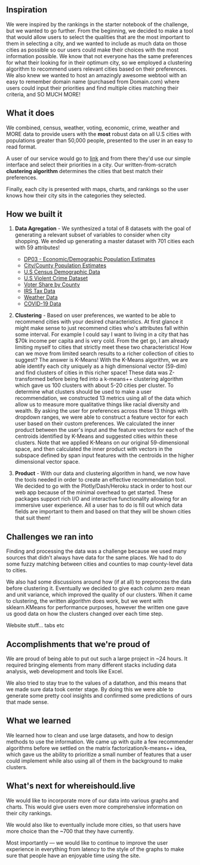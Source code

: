 ## Inspiration
We were inspired by the rankings in the starter notebook of the challenge, but we wanted to go further. From the beginning, we decided to make a tool that would allow users to select the qualities that are the most important to them in selecting a city, and we wanted to include as much data on those cities as possible so our users could make their choices with the most information possible. We know that not everyone has the same preferences for what their looking for in their optimum city, so we employed a clustering algorithm to recommend users relevant cities based on their preferences. We also knew we wanted to host an amazingly awesome webtool with an easy to remember domain name (purchased from Domain.com) where users could input their priorities and find multiple cities matching their criteria, and SO MUCH MORE!

## What it does
We combined, census, weather, voting, economic, crime, weather and MORE data to provide users with the **most** robust data on all U.S cities with populations greater than 50,000 people, presented to the user in an easy to read format. 

A user of our service would go to [link](http://www.whereishould.live) and from there they'd use our simple interface and select their priorities in a city. Our written-from-scratch **clustering algorithm** determines the cities that best match their preferences.

Finally, each city is presented with maps, charts, and rankings so the user knows how their city sits in the categories they selected.

## How we built it

1. **Data Agregation** - We  synthesized a total of 8 datasets with the goal of generating a relevant subset of variables to consider when city shopping. We ended up generating a master dataset with 701 cities each with 59 attributes!
    -  [DP03 - Economic/Demographic Population Estimates](https://data.census.gov/cedsci/table?tid=ACSDP1Y2018.DP03&tp=false&hidePreview=true) 
    - [City/County Population Estimates](https://www.census.gov/data/datasets/time-series/demo/popest/2010s-total-cities-and-towns.html#ds)
    - [U.S Census Demographic Data](https://www.kaggle.com/muonneutrino/us-census-demographic-data?select=acs2017_census_tract_data.csv)
    - [U.S Violent Crime Dataset](https://ucr.fbi.gov/crime-in-the-u.s/2015/crime-in-the-u.s.-2015)
    - [Voter Share by County](https://github.com/MEDSL/2018-elections-unoffical/blob/master/election-context-2018.md)
    - [IRS Tax Data](https://www.irs.gov/statistics/soi-tax-stats-county-data)
    -	[Weather Data](https://www.ncdc.noaa.gov/cag/county/mapping)
    - [COVID-19 Data](https://github.com/nytimes/covid-19-data/blob/master/us-counties.csv)


2. **Clustering** - Based on user preferences, we wanted to be able to recommend cities with your desired characteristics. At first glance it might make sense to just recommend cities who's attributes fall within some interval. For example I could say I want to living in a city that has $70k income per capita and is very cold. From the get go, I am already limiting myself to cities that strictly meet these two characteristics! How can we move from limited search results to a richer collection of cities to suggest? The answer is K-Means! With the K-Means algorithm, we are able identify each city uniquely as a high dimensional vector (59-dim) and find clusters of cities in this richer space! These data was Z-transformed before being fed into a k-means++ clustering algorithm which gave us 100 clusters with about 5-20 cities per cluster. To determine what clusters should be used to make a user recommendation, we constructed 13 metrics using all of the data which allow us to measure more qualitative things like racial diversity and wealth. By asking the user for preferences across these 13 things with dropdown ranges, we were able to construct a feature vector for each user based on their custom preferences.  We calculated the inner product between the user's input and the feature vectors for each of the centroids identified by K-Means and suggested cities within these clusters. Note that we applied K-Means on our original 59-dimensional space, and then calculated the inner product with vectors in the subspace defined by span input features with the centroids in the higher dimensional vector space.

3. **Product** - With our data and clustering algorithm in hand, we now have the tools needed in order to create an effective recommendation tool. We decided to go with the Plotly/Dash/Heroku stack in order to host our web app because of the minimal overhead to get started. These packages support rich I/O and interactive functionality allowing for an immersive user experience. All a user has to do is fill out which data fields are important to them and based on that they will be shown cities that suit them!

## Challenges we ran into
Finding and processing the data was a challenge because we used many sources that didn’t always have data for the same places. We had to do some fuzzy matching between cities and counties to map county-level data to cities.

We also had some discussions around how (if at all) to preprocess the data before clustering it. Eventually we decided to give each column zero mean and unit variance, which improved the quality of our clusters. When it came to clustering, the written algorithm does work, but we went with sklearn.KMeans for performance purposes, however the written one gave us good data on how the clusters changed over each time step.

Website stuff… tabs etc

## Accomplishments that we're proud of
We are proud of being able to put out such a large project in ~24 hours. It required bringing elements from many different stacks including data analysis, web development and tools like Excel.

We also tried to stay true to the values of a datathon, and this means that we made sure data took center stage. By doing this we were able to generate some pretty cool insights and confirmed some predictions of ours that made sense.

## What we learned
We learned how to clean and use large datasets, and how to design methods to use the information. We came up with quite a few recommender algorithms before we settled on the matrix factorization/k-means++ idea, which gave us the ability to prioritize a small number of features that a user could implement while also using all of them in the background to make clusters.

## What's next for whereishould.live
We would like to incorporate more of our data into various graphs and charts. This would give users even more comprehensive information on their city rankings.

We would also like to eventually include more cities, so that users have more choice than the ~700 that they have currently.

Most importantly — we would like to continue to improve the user experience in everything from latency to the style of the graphs to make sure that people have an enjoyable time using the site.
